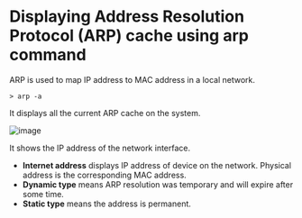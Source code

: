 # Displaying Address Resolution Protocol (ARP) cache using arp command

ARP is used to map IP address to MAC address in a local network.

```> arp -a```

It displays all the current ARP cache on the system.

![image](https://github.com/user-attachments/assets/9cfb6f89-b45b-49ea-b596-d6dd4780f465)

It shows the IP address of the network interface.

- **Internet address** displays IP address of device on the network. Physical address is the corresponding MAC address.
- **Dynamic type** means ARP resolution was temporary and will expire after some time.
- **Static type** means the address is permanent.
